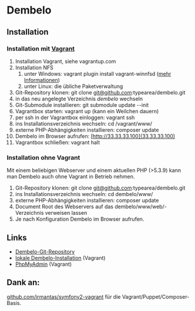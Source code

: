 # Dembelo

## Installation

### Installation mit [Vagrant](https://www.vagrantup.com/)

1. Installation Vagrant, siehe vagrantup.com
2. Installation NFS
    1. unter Windows: vagrant plugin install vagrant-winnfsd ([mehr Informationen](https://github.com/GM-Alex/vagrant-winnfsd))
    2. unter Linux: die übliche Paketverwaltung
3. Git-Repository klonen: git clone git@github.com:typearea/dembelo.git
4. in das neu angelegte Verzeichnis _dembelo_ wechseln
5. Git-Submodule installieren: git submodule update --init
6. Vagrantbox starten: vagrant up (kann ein Weilchen dauern)
7. per ssh in der Vagrantbox einloggen: vagrant ssh
8. ins Installationsverzeichnis wechseln: cd /vagrant/www/
9. externe PHP-Abhängigkeiten installieren: composer update
10. Dembelo im Browser aufrufen: [http://33.33.33.100](33.33.33.100)
11. Vagrantbox schließen: vagrant halt

### Installation ohne Vagrant
Mit einem beliebigen Webserver und einem aktuellen PHP (>5.3.9) kann man Dembelo auch ohne Vagrant in Betrieb nehmen.
1. Git-Repository klonen: git clone git@github.com:typearea/dembelo.git
2. ins Installationsverzeichnis wechseln: cd dembelo/www/
3. externe PHP-Abhängigkeiten installieren: composer update
4. Document Root des Webservers auf das dembelo/www/web/-Verzeichnis verweisen lassen
5. Je nach Konfiguration Dembelo im Browser aufrufen.


## Links
* [Dembelo-Git-Repository](http://github.com:typearea)
* [lokale Dembelo-Installation](http://33.33.33.100/) (Vagrant)
* [PhpMyAdmin](http://33.33.33.100/phpmyadmin) (Vagrant)

## Dank an:
[github.com/irmantas/symfony2-vagrant](https://github.com/irmantas/symfony2-vagrant) für die Vagrant/Puppet/Composer-Basis.